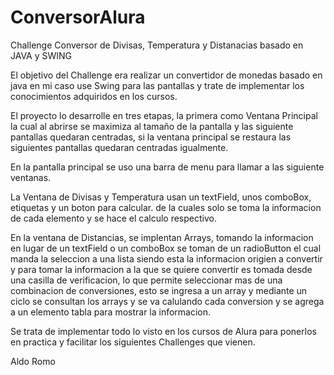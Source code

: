 # ConversorAlura
Challenge Conversor de Divisas, Temperatura y Distanacias basado en JAVA y SWING

El objetivo del Challenge era realizar un convertidor de monedas basado en java
en mi caso use Swing para las pantallas y trate de implementar los conocimientos
adquiridos en los cursos.

El proyecto lo desarrolle en tres etapas, la primera como Ventana Principal la
cual al abrirse se maximiza al tamaño de la pantalla y las siguiente pantallas
quedaran centradas, si la ventana principal se restaura las siguientes pantallas
quedaran centradas igualmente.

En la pantalla principal se uso una barra de menu para llamar a las siguiente
ventanas.

La Ventana de Divisas y Temperatura usan un textField, unos comboBox, etiquetas 
y un boton para calcular. de la cuales solo se toma la informacion de cada elemento
y se hace el calculo respectivo.

En la ventana de Distancias, se implentan Arrays, tomando la informacion en lugar
de un textField o un comboBox se toman de un radioButton el cual manda la seleccion
a una lista siendo esta la informacion origien a convertir y para tomar la informacion
a la que se quiere convertir es tomada desde una casilla de verificacion, lo que permite 
seleccionar mas de una combinacion de conversiones, esto se ingresa a un array y mediante
un ciclo se consultan los arrays y se va calulando cada conversion y se agrega a un
elemento tabla para mostrar la informacion.

Se trata de implementar todo lo visto en los cursos de Alura para ponerlos en practica
y facilitar los siguientes Challenges que vienen.

Aldo Romo
